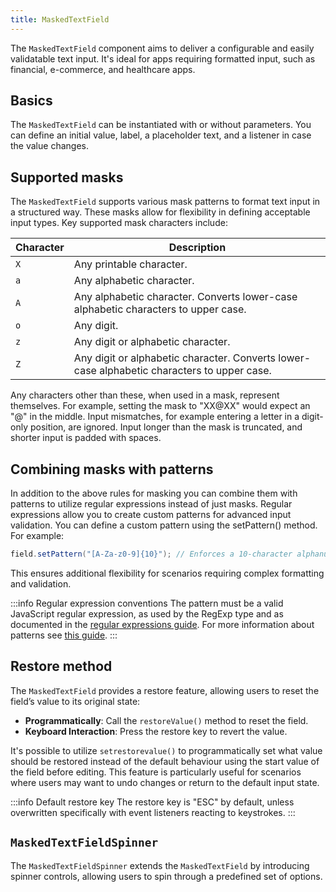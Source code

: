```yaml
---
title: MaskedTextField
---
```


<DocChip chip='shadow' />

<DocChip chip='name' label="dwc-masked-textfield" />

<JavadocLink type="foundation" location="com/webforj/component/field/MaskedTextField" top='true'/>

The `MaskedTextField` component aims to deliver a configurable and easily validatable text input. It's ideal for apps requiring formatted input, such as financial, e-commerce, and healthcare apps.


## Basics

The `MaskedTextField` can be instantiated with or without parameters. You can define an initial value, label, a placeholder text, and a listener in case the value changes.

## Supported masks

The `MaskedTextField` supports various mask patterns to format text input in a structured way. These masks allow for flexibility in defining acceptable input types. Key supported mask characters include:

| Character  | Description                                                                                  |
|------------|----------------------------------------------------------------------------------------------|
| `X`        | Any printable character.                                                                     |
| `a`        | Any alphabetic character.                                                                    |
| `A`        | Any alphabetic character. Converts lower-case alphabetic characters to upper case.           |
| `o`        | Any digit.                                                                                   |
| `z`        | Any digit or alphabetic character.                                                           |
| `Z`        | Any digit or alphabetic character. Converts lower-case alphabetic characters to upper case.  |

Any characters other than these, when used in a mask, represent themselves. For example, setting the mask to "XX@XX" would expect an "@" in the middle. Input mismatches, for example entering a letter in a digit-only position, are ignored. Input longer than the mask is truncated, and shorter input is padded with spaces.

## Combining masks with patterns

In addition to the above rules for masking you can combine them with patterns to utilize regular expressions instead of just masks.
Regular expressions allow you to create custom patterns for advanced input validation. You can define a custom pattern using the setPattern() method. For example:

```java
field.setPattern("[A-Za-z0-9]{10}"); // Enforces a 10-character alphanumeric code
```
This ensures additional flexibility for scenarios requiring complex formatting and validation.

:::info Regular expression conventions
The pattern must be a valid JavaScript regular expression, as used by the RegExp type and as documented in the [regular expressions guide](https://developer.mozilla.org/en-US/docs/Web/JavaScript/Guide/Regular_expressions). For more information about patterns see [this guide](https://developer.mozilla.org/en-US/docs/Web/HTML/Attributes/pattern#overview).
:::

<ComponentDemo 
path='/webforj/maskedtextfield?' 
javaE='https://raw.githubusercontent.com/webforj/webforj-documentation/refs/heads/main/src/main/java/com/webforj/samples/views/fields/maskedtextfield/MaskedTextFieldView.java'
height='250px'
/>

## Restore method

The `MaskedTextField` provides a restore feature, allowing users to reset the field’s value to its original state:

- **Programmatically**: Call the `restoreValue()` method to reset the field.
- **Keyboard Interaction**: Press the restore key to revert the value.

It's possible to utilize `setrestorevalue()` to programmatically set what value should be restored instead of the default behaviour using the start value of the field before editing. This feature is particularly useful for scenarios where users may want to undo changes or return to the default input state.

:::info Default restore key
The restore key is "ESC" by default, unless overwritten specifically with event listeners reacting to keystrokes. 
:::

<ComponentDemo 
path='/webforj/maskedtextfieldrestore?' 
javaE='https://raw.githubusercontent.com/webforj/webforj-documentation/refs/heads/main/src/main/java/com/webforj/samples/views/fields/maskedtextfield/MaskedTextFieldRestoreView.java'
height='200px'
/>

## `MaskedTextFieldSpinner`

The `MaskedTextFieldSpinner` extends the `MaskedTextField` by introducing spinner controls, allowing users to spin through a predefined set of options. 

<ComponentDemo 
path='/webforj/maskedtextfieldspinner?' 
javaE='https://raw.githubusercontent.com/webforj/webforj-documentation/refs/heads/main/src/main/java/com/webforj/samples/views/fields/maskedtextfield/MaskedTextFieldSpinnerView.java'
height='100px'
/>
